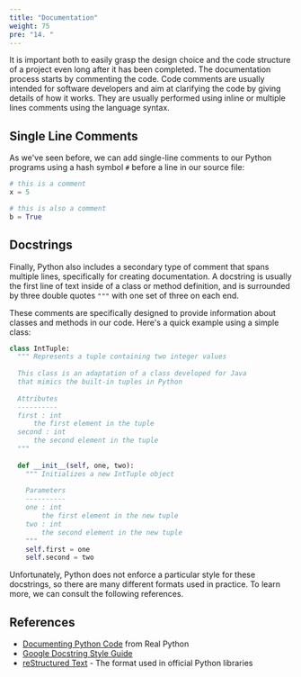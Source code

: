 ```yaml
---
title: "Documentation"
weight: 75
pre: "14. "
---
```

It is important both to easily grasp the design choice and the code structure of a project even long after it has been completed. The documentation process starts by commenting the code. Code comments are usually intended for software developers and aim at clarifying the code by giving details of how it works. They are usually performed using inline or multiple lines comments using the language syntax. 

## Single Line Comments

As we've seen before, we can add single-line comments to our Python programs using a hash symbol `#` before a line in our source file:

```python
# this is a comment
x = 5

# this is also a comment
b = True
```

## Docstrings

Finally, Python also includes a secondary type of comment that spans multiple lines, specifically for creating documentation. A docstring is usually the first line of text inside of a class or method definition, and is surrounded by three double quotes `"""` with one set of three on each end. 

These comments are specifically designed to provide information about classes and methods in our code. Here's a quick example using a simple class:

```python
class IntTuple:
  """ Represents a tuple containing two integer values
  
  This class is an adaptation of a class developed for Java
  that mimics the built-in tuples in Python
  
  Attributes
  ----------
  first : int
      the first element in the tuple
  second : int
      the second element in the tuple
  """
  
  def __init__(self, one, two):
    """ Initializes a new IntTuple object
    
    Parameters
    ----------
    one : int
        the first element in the new tuple
    two : int
        the second element in the new tuple
    """
    self.first = one
    self.second = two
```

Unfortunately, Python does not enforce a particular style for these docstrings, so there are many different formats used in practice. To learn more, we can consult the following references.

## References

* [Documenting Python Code](https://realpython.com/documenting-python-code/) from Real Python
* [Google Docstring Style Guide](https://github.com/google/styleguide/blob/gh-pages/pyguide.md#38-comments-and-docstrings)
* [reStructured Text](http://docutils.sourceforge.net/rst.html) - The format used in official Python libraries
